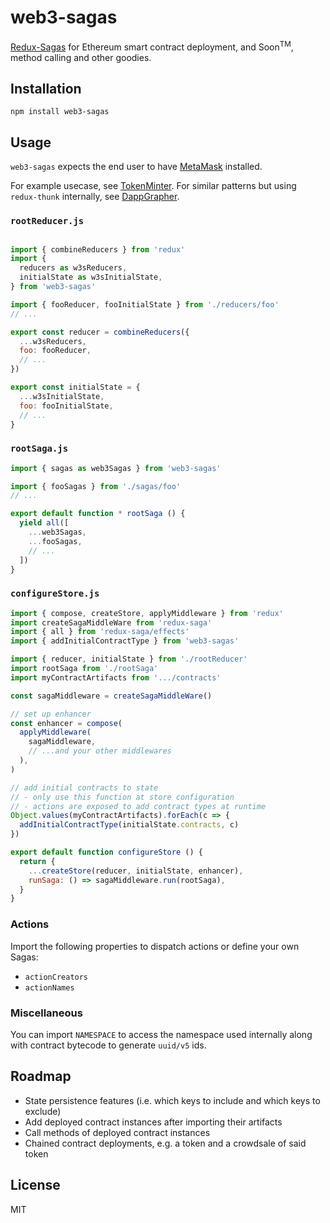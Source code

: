 
# web3-sagas
[Redux-Sagas](https://github.com/redux-saga/redux-saga) for Ethereum smart
contract deployment, and Soon<sup>TM</sup>, method calling and other goodies.

## Installation
`npm install web3-sagas`

## Usage

`web3-sagas` expects the end user to have [MetaMask](https://metamask.io) installed.

For example usecase, see [TokenMinter](https://github.com/rekmarks/tokenminter).
For similar patterns but using `redux-thunk` internally, see [DappGrapher](https://github.com/rekmarks/dapp-grapher).

### `rootReducer.js`
```js

import { combineReducers } from 'redux'
import {
  reducers as w3sReducers,
  initialState as w3sInitialState,
} from 'web3-sagas'

import { fooReducer, fooInitialState } from './reducers/foo'
// ...

export const reducer = combineReducers({
  ...w3sReducers,
  foo: fooReducer,
  // ...
})

export const initialState = {
  ...w3sInitialState,
  foo: fooInitialState,
  // ...
}
```

### `rootSaga.js`
```js
import { sagas as web3Sagas } from 'web3-sagas'

import { fooSagas } from './sagas/foo'
// ...

export default function * rootSaga () {
  yield all([
    ...web3Sagas,
    ...fooSagas,
    // ...
  ])
}
```

### `configureStore.js`
```js
import { compose, createStore, applyMiddleware } from 'redux'
import createSagaMiddleWare from 'redux-saga'
import { all } from 'redux-saga/effects'
import { addInitialContractType } from 'web3-sagas'

import { reducer, initialState } from './rootReducer'
import rootSaga from './rootSaga'
import myContractArtifacts from '.../contracts'

const sagaMiddleware = createSagaMiddleWare()

// set up enhancer
const enhancer = compose(
  applyMiddleware(
    sagaMiddleware,
    // ...and your other middlewares
  ),
)

// add initial contracts to state
// - only use this function at store configuration
// - actions are exposed to add contract types at runtime
Object.values(myContractArtifacts).forEach(c => {
  addInitialContractType(initialState.contracts, c)
})

export default function configureStore () {
  return {
    ...createStore(reducer, initialState, enhancer),
    runSaga: () => sagaMiddleware.run(rootSaga),
  }
}
```

### Actions

Import the following properties to dispatch actions or define your own Sagas:
- `actionCreators`
- `actionNames`

### Miscellaneous

You can import `NAMESPACE` to access the namespace used internally along with contract
bytecode to generate `uuid/v5` ids.

## Roadmap
- State persistence features (i.e. which keys to include and which keys to
exclude)
- Add deployed contract instances after importing their artifacts
- Call methods of deployed contract instances
- Chained contract deployments, e.g. a token and a crowdsale of said token

## License
MIT